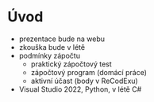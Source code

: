 # Úvod

- prezentace bude na webu
- zkouška bude v létě
- podmínky zápočtu
	- praktický zápočtový test
	- zápočtový program (domácí práce)
	- aktivní účast (body v ReCodExu)
- Visual Studio 2022, Python, v létě C#